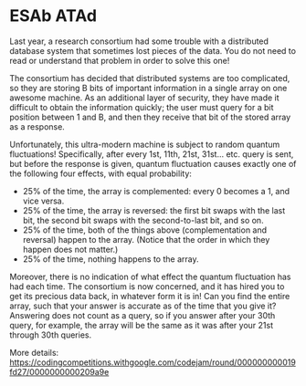 # ESAb ATAd

Last year, a research consortium had some trouble with a distributed database system that sometimes lost pieces of the data. You do not need to read or understand that problem in order to solve this one!

The consortium has decided that distributed systems are too complicated, so they are storing B bits of important information in a single array on one awesome machine. As an additional layer of security, they have made it difficult to obtain the information quickly; the user must query for a bit position between 1 and B, and then they receive that bit of the stored array as a response.

Unfortunately, this ultra-modern machine is subject to random quantum fluctuations! Specifically, after every 1st, 11th, 21st, 31st... etc. query is sent, but before the response is given, quantum fluctuation causes exactly one of the following four effects, with equal probability:

- 25% of the time, the array is complemented: every 0 becomes a 1, and vice versa.
- 25% of the time, the array is reversed: the first bit swaps with the last bit, the second bit swaps with the second-to-last bit, and so on.
- 25% of the time, both of the things above (complementation and reversal) happen to the array. (Notice that the order in which they happen does not matter.)
- 25% of the time, nothing happens to the array.

Moreover, there is no indication of what effect the quantum fluctuation has had each time. The consortium is now concerned, and it has hired you to get its precious data back, in whatever form it is in! Can you find the entire array, such that your answer is accurate as of the time that you give it? Answering does not count as a query, so if you answer after your 30th query, for example, the array will be the same as it was after your 21st through 30th queries.

More details: https://codingcompetitions.withgoogle.com/codejam/round/000000000019fd27/0000000000209a9e
